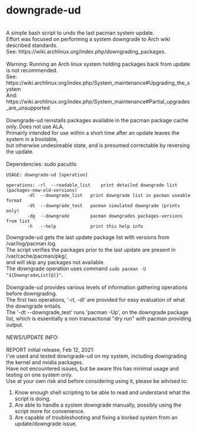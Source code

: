 # downgrade-ud <br>
<br>
A simple bash script to undo the last pacman system update.						<br>
Effort was focused on performing a system downgrade to Arch wiki described standards.			<br>
See: https://wiki.archlinux.org/index.php/downgrading_packages.						<br>
<br>
Warning: Running an Arch linux system holding packages back from update is not recommended.		<br>
See: https://wiki.archlinux.org/index.php/System_maintenance#Upgrading_the_system			<br>
And: https://wiki.archlinux.org/index.php/System_maintenance#Partial_upgrades_are_unsupported		<br>
<br>
Downgrade-ud reinstalls packages available in the pacman package cache only. Does not use ALA.		<br>
Primairly intended for use within a short time after an update leaves the system in a bootable,		<br>
but otherwise undesireable state, and is presumed correctable by reversing the update.			<br>
<br>
Dependencies: sudo pacutils										<br>

```
USAGE: downgrade-ud [operation]

operations:	-rl  --readable_list    print detailed downgrade list (packages-new-old-versions)
		-dl  --downgrade_list   print downgrade list in pacman useable format
		-dt  --downgrade_test   pacman simulated downgrade (prints only)
		-dg  --downgrade        pacman downgrades packages-versions from list
		-h   --help             print this help info
```

Downgrade-ud gets the last update package list with versions from /var/log/pacman.log.			<br>
The script verifies the packages prior to the last update are present in /var/cache/pacman/pkg/,	<br>
and will skip any packages not available.								<br>
The downgrade operation uses command `sudo pacman -U "${DowngradeList[@]}"`.				<br>
<br>
Downgrade-ud provides various levels of information gathering operations before downgrading.		<br>
The first two operations, '-rl, -dl' are provided for easy evaluation of what the downgrade entails.	<br>
The '-dt --downgrade_test' runs 'pacman -Up', on the downgrade package list, which is essentially 
a non transactional "dry run" with pacman providing output.
<br>
<br>
NEWS/UPDATE INFO:<br>
<br>
REPORT initial release, Feb 12, 2021:<br>
I've used and tested downgrade-ud on my system, including downgrading the kernel and nvidia packages.	<br>
Have not encountered issues, but be aware this has minimal usage and testing on one system only.	<br>
Use at your own risk and before considering using it, please be advised to:				<br>
1) Know enough shell scripting to be able to read and understand what the script is doing.		<br>
2) Are able to handle a system downgrade manually, possibly using the script more for convenience.	<br>
3) Are capable of troubleshooting and fixing a borked system from an update/downgrade issue.		<br>


